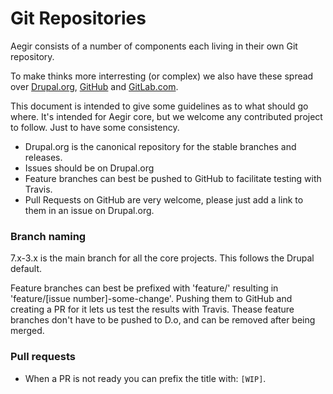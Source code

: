 Git Repositories
================

Aegir consists of a number of components each living in their own Git repository.

To make thinks more interresting (or complex) we also have these spread over [Drupal.org](https://www.drupal.org/project/hostmaster), [GitHub](https://github.com/aegir-project) and [GitLab.com](https://gitlab.com/aegir).

This document is intended to give some guidelines as to what should go where. It's intended for Aegir core, but we welcome any contributed project to follow. Just to have some consistency.


- Drupal.org is the canonical repository for the stable branches and releases.
- Issues should be on Drupal.org
- Feature branches can best be pushed to GitHub to facilitate testing with Travis.
- Pull Requests on GitHub are very welcome, please just add a link to them in an issue on Drupal.org.


### Branch naming

7.x-3.x is the main branch for all the core projects. This follows the Drupal default.

Feature branches can best be prefixed with 'feature/' resulting in 'feature/[issue number]-some-change'. Pushing them to GitHub and creating a PR for it lets us test the results with Travis.
Thease feature branches don't have to be pushed to D.o, and can be removed after being merged.

### Pull requests

- When a PR is not ready you can prefix the title with: `[WIP]`.
